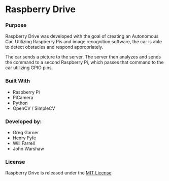 # Raspberry Drive

### Purpose
Raspberry Drive was developed with the goal of creating an Autonomous Car. Utilizing Raspberry Pis and image recognition software, the car is able to detect obstacles and respond appropriately. 

The car sends a picture to the server. The server then analyzes and sends the command to a second Raspberry Pi, which passes that command to the car utilizing GPIO pins. 

### Built With
- Raspberry Pi
- PiCamera
- Python
- OpenCV / SimpleCV

### Developed by:
- Greg Garner
- Henry Fyfe
- Will Farrell
- John Warshaw

### License
Raspberry Drive is released under the [MIT License](https://opensource.org/licenses/MIT)